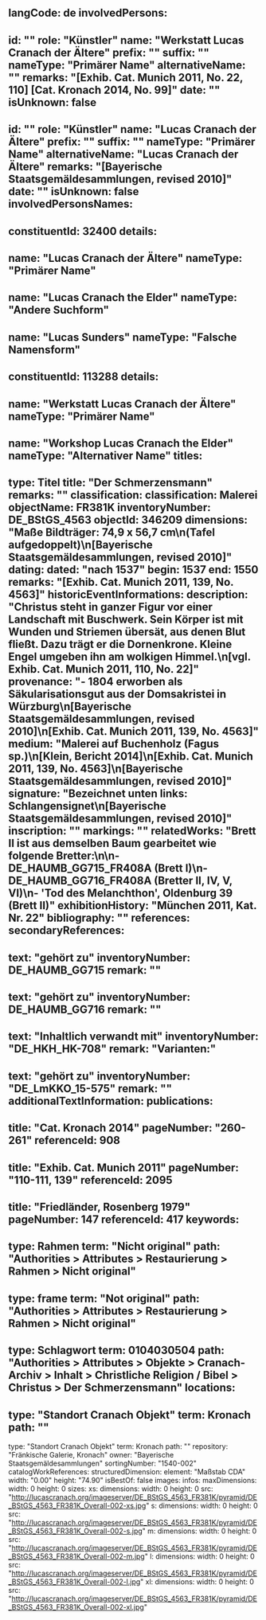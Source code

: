 langCode: de
involvedPersons: 
 - 
   id: ""
  role: "Künstler"
  name: "Werkstatt Lucas Cranach der Ältere"
  prefix: ""
  suffix: ""
  nameType: "Primärer Name"
  alternativeName: ""
  remarks: "[Exhib. Cat. Munich 2011, No. 22, 110] [Cat. Kronach 2014, No. 99]"
  date: ""
  isUnknown: false
 - 
   id: ""
  role: "Künstler"
  name: "Lucas Cranach der Ältere"
  prefix: ""
  suffix: ""
  nameType: "Primärer Name"
  alternativeName: "Lucas Cranach der Ältere"
  remarks: "[Bayerische Staatsgemäldesammlungen, revised 2010]"
  date: ""
  isUnknown: false
involvedPersonsNames: 
 - 
   constituentId: 32400
  details: 
   - 
   name: "Lucas Cranach der Ältere"
    nameType: "Primärer Name"
   - 
   name: "Lucas Cranach the Elder"
    nameType: "Andere Suchform"
   - 
   name: "Lucas Sunders"
    nameType: "Falsche Namensform"
 - 
   constituentId: 113288
  details: 
   - 
   name: "Werkstatt Lucas Cranach der Ältere"
    nameType: "Primärer Name"
   - 
   name: "Workshop Lucas Cranach the Elder"
    nameType: "Alternativer Name"
titles: 
 - 
   type: Titel
  title: "Der Schmerzensmann"
  remarks: ""
classification: 
 classification: Malerei
objectName: FR381K
inventoryNumber: DE_BStGS_4563
objectId: 346209
dimensions: "Maße Bildträger: 74,9 x 56,7 cm\n(Tafel aufgedoppelt)\n[Bayerische Staatsgemäldesammlungen, revised 2010]"
dating: 
 dated: "nach 1537"
 begin: 1537
 end: 1550
 remarks: "[Exhib. Cat. Munich 2011, 139, No. 4563]"
 historicEventInformations: 
description: "Christus steht in ganzer Figur vor einer Landschaft mit Buschwerk. Sein Körper ist mit Wunden und Striemen übersät, aus denen Blut fließt. Dazu trägt er die Dornenkrone. Kleine Engel umgeben ihn am wolkigen Himmel.\n[vgl. Exhib. Cat. Munich 2011, 110, No. 22]"
provenance: "- 1804 erworben als Säkularisationsgut aus der Domsakristei in Würzburg\n[Bayerische Staatsgemäldesammlungen, revised 2010]\n[Exhib. Cat. Munich 2011, 139, No. 4563]"
medium: "Malerei auf Buchenholz (Fagus sp.)\n[Klein, Bericht 2014]\n[Exhib. Cat. Munich 2011, 139, No. 4563]\n[Bayerische Staatsgemäldesammlungen, revised 2010]"
signature: "Bezeichnet unten links: Schlangensignet\n[Bayerische Staatsgemäldesammlungen, revised 2010]"
inscription: ""
markings: ""
relatedWorks: "Brett II ist aus demselben Baum gearbeitet wie folgende Bretter:\n\n- DE_HAUMB_GG715_FR408A (Brett I)\n- DE_HAUMB_GG716_FR408A (Bretter II, IV, V, VI)\n- 'Tod des Melanchthon', Oldenburg 39 (Brett II)"
exhibitionHistory: "München 2011, Kat. Nr. 22"
bibliography: ""
references: 
secondaryReferences: 
 - 
   text: "gehört zu"
  inventoryNumber: DE_HAUMB_GG715
  remark: ""
 - 
   text: "gehört zu"
  inventoryNumber: DE_HAUMB_GG716
  remark: ""
 - 
   text: "Inhaltlich verwandt mit"
  inventoryNumber: "DE_HKH_HK-708"
  remark: "Varianten:"
 - 
   text: "gehört zu"
  inventoryNumber: "DE_LmKKO_15-575"
  remark: ""
additionalTextInformation: 
publications: 
 - 
   title: "Cat. Kronach 2014"
  pageNumber: "260-261"
  referenceId: 908
 - 
   title: "Exhib. Cat. Munich 2011"
  pageNumber: "110-111, 139"
  referenceId: 2095
 - 
   title: "Friedländer, Rosenberg 1979"
  pageNumber: 147
  referenceId: 417
keywords: 
 - 
   type: Rahmen
  term: "Nicht original"
  path: "Authorities > Attributes > Restaurierung > Rahmen > Nicht original"
 - 
   type: frame
  term: "Not original"
  path: "Authorities > Attributes > Restaurierung > Rahmen > Nicht original"
 - 
   type: Schlagwort
  term: 0104030504
  path: "Authorities > Attributes > Objekte > Cranach-Archiv > Inhalt > Christliche Religion / Bibel > Christus > Der Schmerzensmann"
locations: 
 - 
   type: "Standort Cranach Objekt"
  term: Kronach
  path: ""
 - 
   type: "Standort Cranach Objekt"
  term: Kronach
  path: ""
repository: "Fränkische Galerie, Kronach"
owner: "Bayerische Staatsgemäldesammlungen"
sortingNumber: "1540-002"
catalogWorkReferences: 
structuredDimension: 
 element: "Maßstab CDA"
 width: "0.00"
 height: "74.90"
isBestOf: false
images: 
 infos: 
  maxDimensions: 
   width: 0
   height: 0
 sizes: 
  xs: 
   dimensions: 
    width: 0
    height: 0
   src: "http://lucascranach.org/imageserver/DE_BStGS_4563_FR381K/pyramid/DE_BStGS_4563_FR381K_Overall-002-xs.jpg"
  s: 
   dimensions: 
    width: 0
    height: 0
   src: "http://lucascranach.org/imageserver/DE_BStGS_4563_FR381K/pyramid/DE_BStGS_4563_FR381K_Overall-002-s.jpg"
  m: 
   dimensions: 
    width: 0
    height: 0
   src: "http://lucascranach.org/imageserver/DE_BStGS_4563_FR381K/pyramid/DE_BStGS_4563_FR381K_Overall-002-m.jpg"
  l: 
   dimensions: 
    width: 0
    height: 0
   src: "http://lucascranach.org/imageserver/DE_BStGS_4563_FR381K/pyramid/DE_BStGS_4563_FR381K_Overall-002-l.jpg"
  xl: 
   dimensions: 
    width: 0
    height: 0
   src: "http://lucascranach.org/imageserver/DE_BStGS_4563_FR381K/pyramid/DE_BStGS_4563_FR381K_Overall-002-xl.jpg"